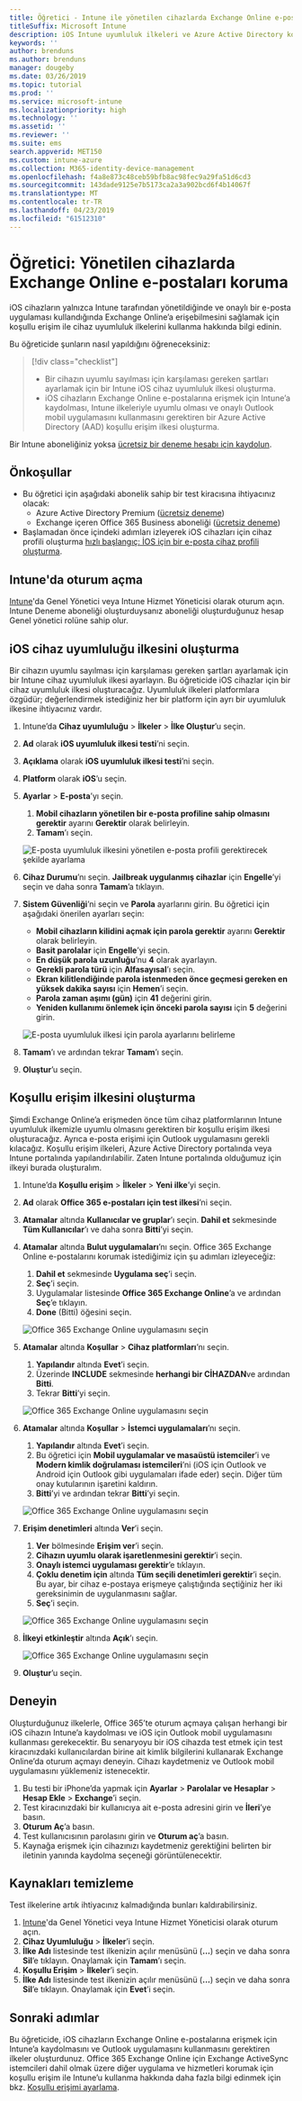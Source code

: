 ```yaml
---
title: Öğretici - Intune ile yönetilen cihazlarda Exchange Online e-postalarını koruma
titleSuffix: Microsoft Intune
description: iOS Intune uyumluluk ilkeleri ve Azure Active Directory koşullu erişim ile yönetilen cihazlar ve Outlook uygulamasını gerektirerek Exchange Online’ın güvenliğini sağlamayı öğrenin.
keywords: ''
author: brenduns
ms.author: brenduns
manager: dougeby
ms.date: 03/26/2019
ms.topic: tutorial
ms.prod: ''
ms.service: microsoft-intune
ms.localizationpriority: high
ms.technology: ''
ms.assetid: ''
ms.reviewer: ''
ms.suite: ems
search.appverid: MET150
ms.custom: intune-azure
ms.collection: M365-identity-device-management
ms.openlocfilehash: f4a8e873c48ceb59bfb8ac98fec9a29fa51d6cd3
ms.sourcegitcommit: 143dade9125e7b5173ca2a3a902bcd6f4b14067f
ms.translationtype: MT
ms.contentlocale: tr-TR
ms.lasthandoff: 04/23/2019
ms.locfileid: "61512310"
---
```

# <a name="tutorial-protect-exchange-online-email-on-managed-devices"></a>Öğretici: Yönetilen cihazlarda Exchange Online e-postaları koruma
iOS cihazların yalnızca Intune tarafından yönetildiğinde ve onaylı bir e-posta uygulaması kullandığında Exchange Online’a erişebilmesini sağlamak için koşullu erişim ile cihaz uyumluluk ilkelerini kullanma hakkında bilgi edinin. 

Bu öğreticide şunların nasıl yapıldığını öğreneceksiniz: 
> [!div class="checklist"]
> * Bir cihazın uyumlu sayılması için karşılaması gereken şartları ayarlamak için bir Intune iOS cihaz uyumluluk ilkesi oluşturma.
> * iOS cihazların Exchange Online e-postalarına erişmek için Intune’a kaydolması, Intune ilkeleriyle uyumlu olması ve onaylı Outlook mobil uygulamasını kullanmasını gerektiren bir Azure Active Directory (AAD) koşullu erişim ilkesi oluşturma.

Bir Intune aboneliğiniz yoksa [ücretsiz bir deneme hesabı için kaydolun](free-trial-sign-up.md).

## <a name="prerequisites"></a>Önkoşullar
  - Bu öğretici için aşağıdaki abonelik sahip bir test kiracısına ihtiyacınız olacak:
    - Azure Active Directory Premium ([ücretsiz deneme](https://azure.microsoft.com/free/?WT.mc_id=A261C142F))
    - Exchange içeren Office 365 Business aboneliği ([ücretsiz deneme](https://go.microsoft.com/fwlink/p/?LinkID=510938))
  - Başlamadan önce içindeki adımları izleyerek iOS cihazları için cihaz profili oluşturma [hızlı başlangıç: İOS için bir e-posta cihaz profili oluşturma](quickstart-email-profile.md).

## <a name="sign-in-to-intune"></a>Intune'da oturum açma

[Intune](https://aka.ms/intuneportal)'da Genel Yönetici veya Intune Hizmet Yöneticisi olarak oturum açın. Intune Deneme aboneliği oluşturduysanız aboneliği oluşturduğunuz hesap Genel yönetici rolüne sahip olur.

## <a name="create-the-ios-device-compliance-policy"></a>iOS cihaz uyumluluğu ilkesini oluşturma
Bir cihazın uyumlu sayılması için karşılaması gereken şartları ayarlamak için bir Intune cihaz uyumluluk ilkesi ayarlayın. Bu öğreticide iOS cihazlar için bir cihaz uyumluluk ilkesi oluşturacağız. Uyumluluk ilkeleri platformlara özgüdür; değerlendirmek istediğiniz her bir platform için ayrı bir uyumluluk ilkesine ihtiyacınız vardır.

1.  Intune’da **Cihaz uyumluluğu** > **İlkeler** > **İlke Oluştur**’u seçin.
2.  **Ad** olarak **iOS uyumluluk ilkesi testi**’ni seçin. 
3.  **Açıklama** olarak **iOS uyumluluk ilkesi testi**’ni seçin.
4.  **Platform** olarak **iOS**’u seçin. 
5.  **Ayarlar** > **E-posta**’yı seçin. 
     
    1.  **Mobil cihazların yönetilen bir e-posta profiline sahip olmasını gerektir** ayarını **Gerektir** olarak belirleyin.
    2. **Tamam**’ı seçin.

    ![E-posta uyumluluk ilkesini yönetilen e-posta profili gerektirecek şekilde ayarlama](media/tutorial-protect-email-on-enrolled-devices/ios-compliance-policy-email.png)
    
6.  **Cihaz Durumu**’nı seçin. **Jailbreak uygulanmış cihazlar** için **Engelle**’yi seçin ve daha sonra **Tamam**’a tıklayın.
7.  **Sistem Güvenliği**’ni seçin ve **Parola** ayarlarını girin. Bu öğretici için aşağıdaki önerilen ayarları seçin:
     
    - **Mobil cihazların kilidini açmak için parola gerektir** ayarını **Gerektir** olarak belirleyin.
    - **Basit parolalar** için **Engelle**’yi seçin.
    - **En düşük parola uzunluğu**’nu **4** olarak ayarlayın.
    - **Gerekli parola türü** için **Alfasayısal**’ı seçin.
    - **Ekran kilitlendiğinde parola istenmeden önce geçmesi gereken en yüksek dakika sayısı** için **Hemen**’i seçin.
    - **Parola zaman aşımı (gün)** için **41** değerini girin.
    - **Yeniden kullanımı önlemek için önceki parola sayısı** için **5** değerini girin.
 
    ![E-posta uyumluluk ilkesi için parola ayarlarını belirleme](media/tutorial-protect-email-on-enrolled-devices/ios-compliance-policy-system-security.png)

8.  **Tamam**’ı ve ardından tekrar **Tamam**’ı seçin.
9.  **Oluştur**’u seçin.

## <a name="create-the-conditional-access-policy"></a>Koşullu erişim ilkesini oluşturma
Şimdi Exchange Online’a erişmeden önce tüm cihaz platformlarının Intune uyumluluk ilkemizle uyumlu olmasını gerektiren bir koşullu erişim ilkesi oluşturacağız. Ayrıca e-posta erişimi için Outlook uygulamasını gerekli kılacağız. Koşullu erişim ilkeleri, Azure Active Directory portalında veya Intune portalında yapılandırılabilir. Zaten Intune portalında olduğumuz için ilkeyi burada oluşturalım.
1.  Intune’da **Koşullu erişim** > **İlkeler** > **Yeni ilke**’yi seçin.
1.  **Ad** olarak **Office 365 e-postaları için test ilkesi**’ni seçin. 
3.  **Atamalar** altında **Kullanıcılar ve gruplar**’ı seçin. **Dahil et** sekmesinde **Tüm Kullanıcılar**’ı ve daha sonra **Bitti**’yi seçin.

4.  **Atamalar** altında **Bulut uygulamaları**’nı seçin. Office 365 Exchange Online e-postalarını korumak istediğimiz için şu adımları izleyeceğiz:
     
    1. **Dahil et** sekmesinde **Uygulama seç**’i seçin.
    2. **Seç**’i seçin. 
    3. Uygulamalar listesinde **Office 365 Exchange Online**’a ve ardından **Seç**’e tıklayın. 
    4. **Done** (Bitti) öğesini seçin.
  
    ![Office 365 Exchange Online uygulamasını seçin](media/tutorial-protect-email-on-enrolled-devices/ios-ca-policy-cloud-apps.png)

5.  **Atamalar** altında **Koşullar** > **Cihaz platformları**’nı seçin.
     
    1. **Yapılandır** altında **Evet**’i seçin.
    2. Üzerinde **INCLUDE** sekmesinde **herhangi bir CİHAZDAN**ve ardından **Bitti**. 
    3. Tekrar **Bitti**’yi seçin.
   
    ![Office 365 Exchange Online uygulamasını seçin](media/tutorial-protect-email-on-enrolled-devices/ios-ca-policy-cloud-device-platforms.png)

6.  **Atamalar** altında **Koşullar** > **İstemci uygulamaları**’nı seçin.
     
    1. **Yapılandır** altında **Evet**’i seçin.
    2. Bu öğretici için **Mobil uygulamalar ve masaüstü istemciler**’i ve **Modern kimlik doğrulaması istemcileri**’ni (iOS için Outlook ve Android için Outlook gibi uygulamaları ifade eder) seçin. Diğer tüm onay kutularının işaretini kaldırın.
    3. **Bitti**’yi ve ardından tekrar **Bitti**’yi seçin.
    
    ![Office 365 Exchange Online uygulamasını seçin](media/tutorial-protect-email-on-enrolled-devices/ios-ca-policy-client-apps.png)

7.  **Erişim denetimleri** altında **Ver**’i seçin. 
     
    1. **Ver** bölmesinde **Erişim ver**’i seçin.
    2. **Cihazın uyumlu olarak işaretlenmesini gerektir**’i seçin. 
    3. **Onaylı istemci uygulaması gerektir**’e tıklayın.
    4. **Çoklu denetim için** altında **Tüm seçili denetimleri gerektir**’i seçin. Bu ayar, bir cihaz e-postaya erişmeye çalıştığında seçtiğiniz her iki gereksinimin de uygulanmasını sağlar.
    5. **Seç**’i seçin.
     
    ![Office 365 Exchange Online uygulamasını seçin](media/tutorial-protect-email-on-enrolled-devices/ios-ca-policy-grant-access.png)

8.  **İlkeyi etkinleştir** altında **Açık**’ı seçin.
     
    ![Office 365 Exchange Online uygulamasını seçin](media/tutorial-protect-email-on-enrolled-devices/ios-ca-policy-enable-policy.png)

9.  **Oluştur**’u seçin.

## <a name="try-it-out"></a>Deneyin
Oluşturduğunuz ilkelerle, Office 365’te oturum açmaya çalışan herhangi bir iOS cihazın Intune’a kaydolması ve iOS için Outlook mobil uygulamasını kullanması gerekecektir. Bu senaryoyu bir iOS cihazda test etmek için test kiracınızdaki kullanıcılardan birine ait kimlik bilgilerini kullanarak Exchange Online’da oturum açmayı deneyin. Cihazı kaydetmeniz ve Outlook mobil uygulamasını yüklemeniz istenecektir.
1. Bu testi bir iPhone’da yapmak için **Ayarlar** > **Parolalar ve Hesaplar** > **Hesap Ekle** > **Exchange**’i seçin.
2. Test kiracınızdaki bir kullanıcıya ait e-posta adresini girin ve **İleri**’ye basın.
3. **Oturum Aç**’a basın.
4. Test kullanıcısının parolasını girin ve **Oturum aç**’a basın.
5. Kaynağa erişmek için cihazınızı kaydetmeniz gerektiğini belirten bir iletinin yanında kaydolma seçeneği görüntülenecektir. 

## <a name="clean-up-resources"></a>Kaynakları temizleme
Test ilkelerine artık ihtiyacınız kalmadığında bunları kaldırabilirsiniz.
1. [Intune](https://aka.ms/intuneportal)'da Genel Yönetici veya Intune Hizmet Yöneticisi olarak oturum açın.
2. **Cihaz Uyumluluğu** > **İlkeler**’i seçin.
3. **İlke Adı** listesinde test ilkenizin açılır menüsünü (**...**) seçin ve daha sonra **Sil**’e tıklayın. Onaylamak için **Tamam**’ı seçin.
4. **Koşullu Erişim** > **İlkeler**’i seçin.
5. **İlke Adı** listesinde test ilkenizin açılır menüsünü (**...**) seçin ve daha sonra **Sil**’e tıklayın. Onaylamak için **Evet**’i seçin.

 ## <a name="next-steps"></a>Sonraki adımlar 
Bu öğreticide, iOS cihazların Exchange Online e-postalarına erişmek için Intune’a kaydolmasını ve Outlook uygulamasını kullanmasını gerektiren ilkeler oluşturdunuz. Office 365 Exchange Online için Exchange ActiveSync istemcileri dahil olmak üzere diğer uygulama ve hizmetleri korumak için koşullu erişim ile Intune’u kullanma hakkında daha fazla bilgi edinmek için bkz. [Koşullu erişimi ayarlama](conditional-access.md).

